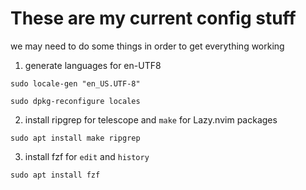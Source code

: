 
# These are my current config stuff

we may need to do some things in order to get everything working


1. generate languages for en-UTF8

`sudo locale-gen "en_US.UTF-8"`

`sudo dpkg-reconfigure locales`

2. install ripgrep for telescope and `make` for Lazy.nvim packages

`sudo apt install make ripgrep`

3. install fzf for `edit` and `history`

`sudo apt install fzf`
